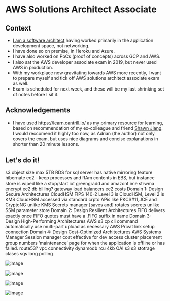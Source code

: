 # AWS Solutions Architect Associate

## Context
- [I am a software architect](https://www.linkedin.com/in/aamirmulla/) having worked primarily in the application development space, not networking. 
- I have done so on premise, in Heroku and Azure. 
- I have also worked on PoCs (proof of concepts) across GCP and AWS.
- I also sat the AWS developer associate exam in 2019, but never used AWS in production.
- With my workplace now gravitating towards AWS more recently, I want to prepare myself and tick off AWS solutions architect associate exam as well.
- Exam is scheduled for next week, and these will be my last shrinking set of notes before I sit it.

## Acknowledgements
- I have used https://learn.cantrill.io/ as my primary resource for learning, based on recommendation of my ex-colleague and friend [Shawn Jiang](https://www.linkedin.com/in/shawnjiang/). I would reccomend it highly too now, as Adrian (the author) not only covers the exam, but uses nice diagrams and concise explanations in shorter than 20 minute lessons.

## Let's do it!

s3 object size max 5TB
RDS for sql server has native mirroring feature
hibernate ec2 - keep processes and RAm contents in EBS, but instance store is wiped like a stop/start
iot greengradd and amazont ime strwma
encrypt ec2
db billing?
gateway load balancers
ec2 costs
Domain 1: Design Secure Architectures
CloudHSM
FIPS 140-2 Level 3 is CloudHSM, Level 2 is KMS
CloudHSM accessed via standard crpto APis like PKCS#11,JCE and CryptoNG unlike KMS
Secrets manager [saves and] rotates secrets unlike SSM parameter store
Domain 2: Design Resilient Architectures
FIFO delivers exactly once
FIFO quotes must have a .FIFO suffix in name
Domain 3: Design High-Performing Architectures
AWS s3 cp cli command automatically use multi-part upload as necessary
AWS Privat link setup connection
Domain 4: Design Cost-Optimized Architectures
AWS Systems Manager Session manager cost effective for dev access
cluster placement group numbers
‘maintenance’ page for when the application is offline or has failed. route53?
vpc connectivity
dynamodb rcu 4kb
OAI s3
s3 stotrage clases
sqs long polling


![image](https://user-images.githubusercontent.com/50348897/228983838-90b86432-ff8e-48de-9f64-7597bdec332c.png)

![image](https://user-images.githubusercontent.com/50348897/228986535-0cfffb29-2315-41e1-af49-4c2f6650f14a.png)

![image](https://user-images.githubusercontent.com/50348897/228990114-e675ecfe-1ec8-4b2f-be71-43dc1fc14c71.png)

![image](https://user-images.githubusercontent.com/50348897/228992213-10c461d6-4732-46c2-b840-893fec26068b.png)

